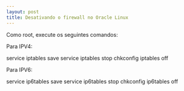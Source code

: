 ```yaml
---
layout: post
title: Desativando o firewall no Oracle Linux
---
```


Como root, execute os seguintes comandos:

Para IPV4:

service iptables save
service iptables stop
chkconfig iptables off

Para IPV6:

service ip6tables save
service ip6tables stop
chkconfig ip6tables off